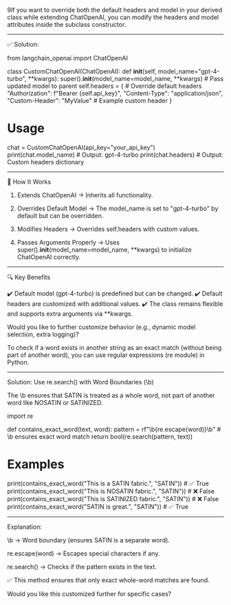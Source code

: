 9If you want to override both the default headers and model in your derived class while extending ChatOpenAI, you can modify the headers and model attributes inside the subclass constructor.


---

✅ Solution:

from langchain_openai import ChatOpenAI

class CustomChatOpenAI(ChatOpenAI):
    def __init__(self, model_name="gpt-4-turbo", **kwargs):
        super().__init__(model_name=model_name, **kwargs)  # Pass updated model to parent
        self.headers = {  # Override default headers
            "Authorization": f"Bearer {self.api_key}",
            "Content-Type": "application/json",
            "Custom-Header": "MyValue"  # Example custom header
        }

# Usage
chat = CustomChatOpenAI(api_key="your_api_key")
print(chat.model_name)  # Output: gpt-4-turbo
print(chat.headers)     # Output: Custom headers dictionary


---

🔹 How It Works

1. Extends ChatOpenAI → Inherits all functionality.


2. Overrides Default Model → The model_name is set to "gpt-4-turbo" by default but can be overridden.


3. Modifies Headers → Overrides self.headers with custom values.


4. Passes Arguments Properly → Uses super().__init__(model_name=model_name, **kwargs) to initialize ChatOpenAI correctly.




---

🔍 Key Benefits

✔️ Default model (gpt-4-turbo) is predefined but can be changed.
✔️ Default headers are customized with additional values.
✔️ The class remains flexible and supports extra arguments via **kwargs.

Would you like to further customize behavior (e.g., dynamic model selection, extra logging)?






To check if a word exists in another string as an exact match (without being part of another word), you can use regular expressions (re module) in Python.


---

Solution: Use re.search() with Word Boundaries (\b)

The \b ensures that SATIN is treated as a whole word, not part of another word like NOSATIN or SATINIZED.

import re

def contains_exact_word(text, word):
    pattern = rf"\b{re.escape(word)}\b"  # \b ensures exact word match
    return bool(re.search(pattern, text))

# Examples
print(contains_exact_word("This is a SATIN fabric.", "SATIN"))    # ✅ True
print(contains_exact_word("This is NOSATIN fabric.", "SATIN"))    # ❌ False
print(contains_exact_word("This is SATINIZED fabric.", "SATIN"))  # ❌ False
print(contains_exact_word("SATIN is great.", "SATIN"))            # ✅ True


---

Explanation:

\b → Word boundary (ensures SATIN is a separate word).

re.escape(word) → Escapes special characters if any.

re.search() → Checks if the pattern exists in the text.


✅ This method ensures that only exact whole-word matches are found.

Would you like this customized further for specific cases?

